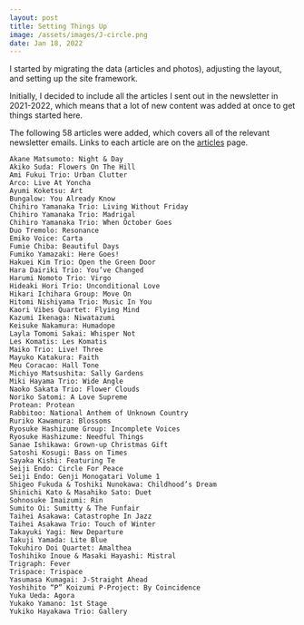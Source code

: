 ```yaml
---
layout: post
title: Setting Things Up
image: /assets/images/J-circle.png
date: Jan 18, 2022
---
```

I started by migrating the data (articles and photos), adjusting the layout, and setting up the site framework.

Initially, I decided to include all the articles I sent out in the newsletter in 2021-2022, which means that a lot of new content was added at once to get things started here. 

The following 58 articles were added, which covers all of the relevant newsletter emails. Links to each article are on the [articles](/articles) page.

    Akane Matsumoto: Night & Day
    Akiko Suda: Flowers On The Hill
    Ami Fukui Trio: Urban Clutter
    Arco: Live At Yoncha
    Ayumi Koketsu: Art
    Bungalow: You Already Know
    Chihiro Yamanaka Trio: Living Without Friday
    Chihiro Yamanaka Trio: Madrigal
    Chihiro Yamanaka Trio: When October Goes
    Duo Tremolo: Resonance
    Emiko Voice: Carta
    Fumie Chiba: Beautiful Days
    Fumiko Yamazaki: Here Goes!
    Hakuei Kim Trio: Open the Green Door
    Hara Dairiki Trio: You’ve Changed
    Harumi Nomoto Trio: Virgo
    Hideaki Hori Trio: Unconditional Love
    Hikari Ichihara Group: Move On
    Hitomi Nishiyama Trio: Music In You
    Kaori Vibes Quartet: Flying Mind
    Kazumi Ikenaga: Niwatazumi
    Keisuke Nakamura: Humadope
    Layla Tomomi Sakai: Whisper Not
    Les Komatis: Les Komatis
    Maiko Trio: Live! Three
    Mayuko Katakura: Faith
    Meu Coracao: Hall Tone
    Michiyo Matsushita: Sally Gardens
    Miki Hayama Trio: Wide Angle
    Naoko Sakata Trio: Flower Clouds
    Noriko Satomi: A Love Supreme
    Protean: Protean
    Rabbitoo: National Anthem of Unknown Country
    Ruriko Kawamura: Blossoms
    Ryosuke Hashizume Group: Incomplete Voices
    Ryosuke Hashizume: Needful Things
    Sanae Ishikawa: Grown-up Christmas Gift
    Satoshi Kosugi: Bass on Times
    Sayaka Kishi: Featuring Te
    Seiji Endo: Circle For Peace
    Seiji Endo: Genji Monogatari Volume 1
    Shigeo Fukuda & Toshiki Nunokawa: Childhood’s Dream
    Shinichi Kato & Masahiko Sato: Duet
    Sohnosuke Imaizumi: Rin
    Sumito Oi: Sumitty & The Funfair
    Taihei Asakawa: Catastrophe In Jazz
    Taihei Asakawa Trio: Touch of Winter
    Takayuki Yagi: New Departure
    Takuji Yamada: Lite Blue
    Tokuhiro Doi Quartet: Amalthea
    Toshihiko Inoue & Masaki Hayashi: Mistral
    Trigraph: Fever
    Trispace: Trispace
    Yasumasa Kumagai: J-Straight Ahead
    Yoshihito “P” Koizumi P-Project: By Coincidence
    Yuka Ueda: Agora
    Yukako Yamano: 1st Stage
    Yukiko Hayakawa Trio: Gallery

